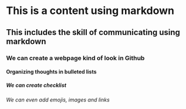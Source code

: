 <h1> This is a content using markdown </h1>
<h2> This includes the skill of communicating using markdown</h2>
<h3> We can create a webpage kind of look in Github</h3>
<h4> Organizing thoughts in bulleted lists</h4>
<h5> We can create checklist </h5>
<h6> We can even add emojis, images and links </h6>
